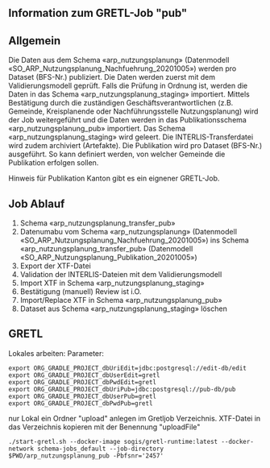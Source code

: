 ## Information zum GRETL-Job "pub"
## Allgemein
Die Daten aus dem Schema «arp_nutzungsplanung» (Datenmodell «SO_ARP_Nutzungsplanung_Nachfuehrung_20201005») werden pro Dataset (BFS-Nr.) publiziert. Die Daten werden zuerst mit dem Validierungsmodell geprüft. 
Falls die Prüfung in Ordnung ist, werden die Daten in das Schema «arp_nutzungsplanung_staging» importiert. Mittels Bestätigung durch die zuständigen Geschäftsverantwortlichen (z.B. Gemeinde, Kreisplanende oder Nachführungsstelle Nutzungsplanung) 
wird der Job weitergeführt und die Daten werden in das Publikationsschema «arp_nutzungsplanung_pub» importiert. Das Schema «arp_nutzungsplanung_staging» wird geleert. Die INTERLIS-Transferdatei wird zudem archiviert (Artefakte). 
Die Publikation wird pro Dataset (BFS-Nr.) ausgeführt. So kann definiert werden, von welcher Gemeinde die Publikation erfolgen sollen.

Hinweis für Publikation Kanton gibt es ein eignener GRETL-Job.

## Job Ablauf
1. Schema «arp_nutzungsplanung_transfer_pub» 
2. Datenumabu vom Schema «arp_nutzungsplanung» (Datenmodell «SO_ARP_Nutzungsplanung_Nachfuehrung_20201005») ins Schema «arp_nutzungsplanung_transfer_pub» (Datenmodell «SO_ARP_Nutzungsplanung_Publikation_20201005»)
3. Export der XTF-Datei
4. Validation der INTERLIS-Dateien mit dem Validierungsmodell
5. Import XTF in Schema «arp_nutzungsplanung_staging»
6. Bestätigung (manuell) Review ist i.O. 
7. Import/Replace XTF in Schema «arp_nutzungsplanung_pub»
8. Dataset aus Schema «arp_nutzungsplanung_staging» löschen

## GRETL
Lokales arbeiten:
Parameter:
```
export ORG_GRADLE_PROJECT_dbUriEdit=jdbc:postgresql://edit-db/edit
export ORG_GRADLE_PROJECT_dbUserEdit=gretl
export ORG_GRADLE_PROJECT_dbPwdEdit=gretl
export ORG_GRADLE_PROJECT_dbUriPub=jdbc:postgresql://pub-db/pub
export ORG_GRADLE_PROJECT_dbUserPub=gretl
export ORG_GRADLE_PROJECT_dbPwdPub=gretl
```
nur Lokal ein Ordner "upload" anlegen im Gretljob Verzeichnis. XTF-Datei in das Verzeichnis kopieren mit der Benennung "uploadFile" 
```
./start-gretl.sh --docker-image sogis/gretl-runtime:latest --docker-network schema-jobs_default --job-directory $PWD/arp_nutzungsplanung_pub -Pbfsnr='2457'
```